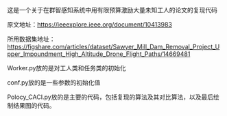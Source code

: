 这是一个关于在群智感知系统中用有限预算激励大量未知工人的论文的复现代码

原文地址：https://ieeexplore.ieee.org/document/10413983


所用数据集地址：https://figshare.com/articles/dataset/Sawyer_Mill_Dam_Removal_Project_Upper_Impoundment_High_Altitude_Drone_Flight_Paths/14669481

Worker.py放的是对工人类和任务类的初始化

conf.py放的是一些参数的初始化值

Polocy_CACI.py放的是主要的代码，包括复现的算法及其对比算法，以及最后绘制结果图的代码。
